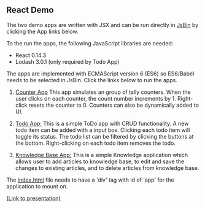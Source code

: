 ## React Demo

The two demo apps are written with JSX and can be run directly in [JsBin](http://jsbin.com) by clicking the App links below.

To the run the apps, the following JavaScript libraries are needed:

- React 0.14.3
- Lodash 3.0.1 (only required by Todo App)

The apps are implemented with ECMAScript version 6 (ES6) so ES6/Babel needs to be selected in JsBin. Click the links below to run the apps.

1. <a target="_blank" href="http://jsbin.com/pajici/edit?html,js,output">Counter App</a> This app simulates an group of tally counters. When the user clicks on each counter, the count number increments by 1. Right-click resets the counter to 0. Counters can also be dynamically added to UI.

2. <a target="_blank" href="http://jsbin.com/lodoru/edit?html,js,output">Todo App:</a> This is a simple ToDo app with CRUD functionality. A new todo item can be added with a input box. Clicking each todo item will toggle its status. The todo list can be filtered by clicking the buttons at the bottom. Right-clicking on each todo item removes the todo.

2. <a target="_blank" href="http://jsbin.com/dulayiceke/edit?html,js,output">Knowledge Base App:</a> This is a simple Knowledge application which allows user to add articles to knowledge base, to edit and save the changes to existing articles, and to delete articles from knowledge base.

The [index.html](index.html) file needs to have a 'div' tag with id of 'app' for the application to mount on.

<a href="https://htmlpreview.github.io/?https://github.com/henryxiang/react-demo/blob/master/presentation.html" target="_blank">(Link to presentation)</a>
